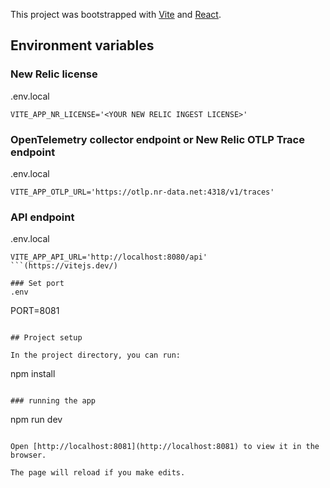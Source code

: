 
This project was bootstrapped with [Vite](https://vitejs.dev/) and [React](https://reactjs.org/).

## Environment variables

### New Relic license
.env.local
```
VITE_APP_NR_LICENSE='<YOUR NEW RELIC INGEST LICENSE>'
```

### OpenTelemetry collector endpoint or New Relic OTLP Trace endpoint
.env.local
```
VITE_APP_OTLP_URL='https://otlp.nr-data.net:4318/v1/traces'
```

### API endpoint
.env.local
```
VITE_APP_API_URL='http://localhost:8080/api'
```(https://vitejs.dev/)

### Set port
.env
```
PORT=8081
```

## Project setup

In the project directory, you can run:

```
npm install
```

### running the app

```
npm run dev
```

Open [http://localhost:8081](http://localhost:8081) to view it in the browser.

The page will reload if you make edits.
